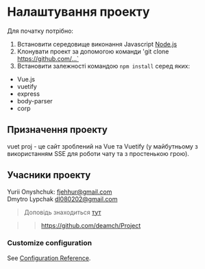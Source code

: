 # Налаштування проекту

Для початку потрібно:
1. Встановити середовище виконання Javascript [Node.js](https://www.google.com/url?sa=t&rct=j&q=&esrc=s&source=web&cd=&ved=2ahUKEwi2woTG0u7uAhVvpIsKHZPLAqYQFjAAegQIARAD&url=https%3A%2F%2Fnodejs.org%2Fuk%2F&usg=AOvVaw3UL72OjnHBJ6VfVjj16EbA)
2. Клонувати проект за допомогою команди 'git clone https://github.com/...`
3. Встановити залежності командою `npm install` серед яких:
  * Vue.js
  * vuetify
  * express
  * body-parser
  * corp

## Призначення проекту
vuet proj - це сайт зроблений на Vue та Vuetify (у майбутньому з використанням SSE для роботи чату та з простенькою грою).

## Учасники проекту

Yurii Onyshchuk: fjehhur@gmail.com</br>
Dmytro Lypchak dl080202@gmail.com</br>

>Доповідь знаходиться [тут](./doc/Site_Vuetify+SSE.md)

>><a href="https://github.com/deamch/Project" target="_blank">https://github.com/deamch/Project</a>


### Customize configuration
See [Configuration Reference](https://cli.vuejs.org/config/).
